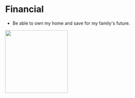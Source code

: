 # Financial
- Be able to own my home and save for my family's future. 

<img src="https://encrypted-tbn0.gstatic.com/images?q=tbn:ANd9GcQpl_DSiXK27QZ0sjhrMhtygUVJRyiDpDL_JA&usqp=CAU" height="200"/>